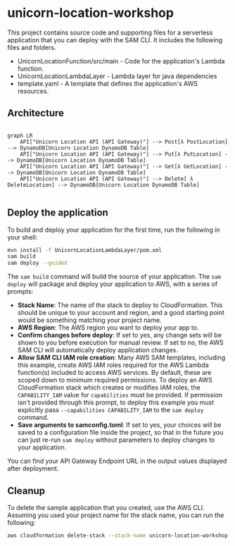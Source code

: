 # unicorn-location-workshop

This project contains source code and supporting files for a serverless application that you can deploy with the SAM CLI. It includes the following files and folders.

- UnicornLocationFunction/src/main - Code for the application's Lambda function.
- UnicornLocationLambdaLayer - Lambda layer for java dependencies 
- template.yaml - A template that defines the application's AWS resources.

## Architecture

```mermaid

graph LR
    API["Unicorn Location API (API Gateway)"] --> Post[λ PostLocation] --> DynamoDB[Unicorn Location DynamoDB Table]
    API["Unicorn Location API (API Gateway)"] --> Put[λ PutLocation] --> DynamoDB[Unicorn Location DynamoDB Table]
    API["Unicorn Location API (API Gateway)"] --> Get[λ GetLocation] --> DynamoDB[Unicorn Location DynamoDB Table]
    API["Unicorn Location API (API Gateway)"] --> Delete[ λ DeleteLocation] --> DynamoDB[Unicorn Location DynamoDB Table]


```

## Deploy the application

To build and deploy your application for the first time, run the following in your shell:

```bash
mvn install -f UnicornLocationLambdaLayer/pom.xml 
sam build
sam deploy --guided
```

The `sam build` command will build the source of your application. The `sam deploy` will package and deploy your application to AWS, with a series of prompts:

* **Stack Name**: The name of the stack to deploy to CloudFormation. This should be unique to your account and region, and a good starting point would be something matching your project name.
* **AWS Region**: The AWS region you want to deploy your app to.
* **Confirm changes before deploy**: If set to yes, any change sets will be shown to you before execution for manual review. If set to no, the AWS SAM CLI will automatically deploy application changes.
* **Allow SAM CLI IAM role creation**: Many AWS SAM templates, including this example, create AWS IAM roles required for the AWS Lambda function(s) included to access AWS services. By default, these are scoped down to minimum required permissions. To deploy an AWS CloudFormation stack which creates or modifies IAM roles, the `CAPABILITY_IAM` value for `capabilities` must be provided. If permission isn't provided through this prompt, to deploy this example you must explicitly pass `--capabilities CAPABILITY_IAM` to the `sam deploy` command.
* **Save arguments to samconfig.toml**: If set to yes, your choices will be saved to a configuration file inside the project, so that in the future you can just re-run `sam deploy` without parameters to deploy changes to your application.

You can find your API Gateway Endpoint URL in the output values displayed after deployment.


## Cleanup

To delete the sample application that you created, use the AWS CLI. Assuming you used your project name for the stack name, you can run the following:

```bash
aws cloudformation delete-stack --stack-name unicorn-location-workshop
```
